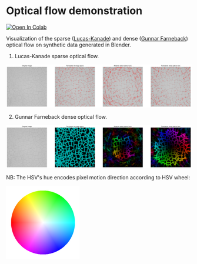 # Optical flow demonstration

[![Open In Colab](https://colab.research.google.com/assets/colab-badge.svg)](http://colab.research.google.com/github/Viktor-Sok/Classic-Computer-Vision/blob/main/RANSAC/RANSAC_LeastSquares.ipynb) 

Visualization of the sparse ([Lucas-Kanade](https://en.wikipedia.org/wiki/Lucas%E2%80%93Kanade_method)) and dense ([Gunnar Farneback](https://www.researchgate.net/publication/225138825_Two-Frame_Motion_Estimation_Based_on_Polynomial_Expansion)) optical  flow on synthetic data generated in Blender.

1. Lucas-Kanade sparse optical flow.

<img src="assets/LK_flow.png" alt="drawing" width="800"/>

2. Gunnar Farneback dense optical flow.

<img src="assets/GF_flow.png" alt="drawing" width="800"/> 

NB: The HSV's hue encodes pixel motion direction according to HSV wheel:

<img src="assets/iGLGQ.png" alt="drawing" width="200"/>

